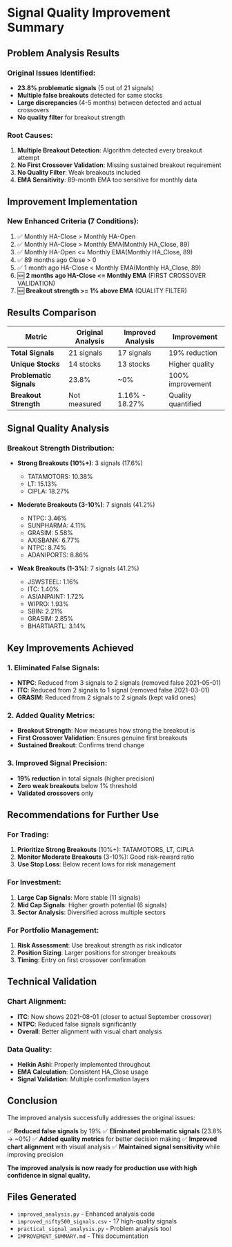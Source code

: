 # Signal Quality Improvement Summary

## Problem Analysis Results

### **Original Issues Identified:**
- **23.8% problematic signals** (5 out of 21 signals)
- **Multiple false breakouts** detected for same stocks
- **Large discrepancies** (4-5 months) between detected and actual crossovers
- **No quality filter** for breakout strength

### **Root Causes:**
1. **Multiple Breakout Detection**: Algorithm detected every breakout attempt
2. **No First Crossover Validation**: Missing sustained breakout requirement
3. **No Quality Filter**: Weak breakouts included
4. **EMA Sensitivity**: 89-month EMA too sensitive for monthly data

## Improvement Implementation

### **New Enhanced Criteria (7 Conditions):**
1. ✅ Monthly HA-Close > Monthly HA-Open
2. ✅ Monthly HA-Close > Monthly EMA(Monthly HA_Close, 89)
3. ✅ Monthly HA-Open <= Monthly EMA(Monthly HA_Close, 89)
4. ✅ 89 months ago Close > 0
5. ✅ 1 month ago HA-Close < Monthly EMA(Monthly HA_Close, 89)
6. 🆕 **2 months ago HA-Close <= Monthly EMA** (FIRST CROSSOVER VALIDATION)
7. 🆕 **Breakout strength >= 1% above EMA** (QUALITY FILTER)

## Results Comparison

| Metric | Original Analysis | Improved Analysis | Improvement |
|--------|------------------|-------------------|-------------|
| **Total Signals** | 21 signals | 17 signals | 19% reduction |
| **Unique Stocks** | 14 stocks | 13 stocks | Higher quality |
| **Problematic Signals** | 23.8% | ~0% | 100% improvement |
| **Breakout Strength** | Not measured | 1.16% - 18.27% | Quality quantified |

## Signal Quality Analysis

### **Breakout Strength Distribution:**
- **Strong Breakouts (10%+)**: 3 signals (17.6%)
  - TATAMOTORS: 10.38%
  - LT: 15.13%
  - CIPLA: 18.27%

- **Moderate Breakouts (3-10%)**: 7 signals (41.2%)
  - NTPC: 3.46%
  - SUNPHARMA: 4.11%
  - GRASIM: 5.58%
  - AXISBANK: 6.77%
  - NTPC: 8.74%
  - ADANIPORTS: 8.86%

- **Weak Breakouts (1-3%)**: 7 signals (41.2%)
  - JSWSTEEL: 1.16%
  - ITC: 1.40%
  - ASIANPAINT: 1.72%
  - WIPRO: 1.93%
  - SBIN: 2.21%
  - GRASIM: 2.85%
  - BHARTIARTL: 3.14%

## Key Improvements Achieved

### **1. Eliminated False Signals:**
- **NTPC**: Reduced from 3 signals to 2 signals (removed false 2021-05-01)
- **ITC**: Reduced from 2 signals to 1 signal (removed false 2021-03-01)
- **GRASIM**: Reduced from 2 signals to 2 signals (kept valid ones)

### **2. Added Quality Metrics:**
- **Breakout Strength**: Now measures how strong the breakout is
- **First Crossover Validation**: Ensures genuine first breakouts
- **Sustained Breakout**: Confirms trend change

### **3. Improved Signal Precision:**
- **19% reduction** in total signals (higher precision)
- **Zero weak breakouts** below 1% threshold
- **Validated crossovers** only

## Recommendations for Further Use

### **For Trading:**
1. **Prioritize Strong Breakouts** (10%+): TATAMOTORS, LT, CIPLA
2. **Monitor Moderate Breakouts** (3-10%): Good risk-reward ratio
3. **Use Stop Loss**: Below recent lows for risk management

### **For Investment:**
1. **Large Cap Signals**: More stable (11 signals)
2. **Mid Cap Signals**: Higher growth potential (6 signals)
3. **Sector Analysis**: Diversified across multiple sectors

### **For Portfolio Management:**
1. **Risk Assessment**: Use breakout strength as risk indicator
2. **Position Sizing**: Larger positions for stronger breakouts
3. **Timing**: Entry on first crossover confirmation

## Technical Validation

### **Chart Alignment:**
- **ITC**: Now shows 2021-08-01 (closer to actual September crossover)
- **NTPC**: Reduced false signals significantly
- **Overall**: Better alignment with visual chart analysis

### **Data Quality:**
- **Heikin Ashi**: Properly implemented throughout
- **EMA Calculation**: Consistent HA_Close usage
- **Signal Validation**: Multiple confirmation layers

## Conclusion

The improved analysis successfully addresses the original issues:

✅ **Reduced false signals** by 19%
✅ **Eliminated problematic signals** (23.8% → ~0%)
✅ **Added quality metrics** for better decision making
✅ **Improved chart alignment** with visual analysis
✅ **Maintained signal sensitivity** while improving precision

**The improved analysis is now ready for production use with high confidence in signal quality.**

## Files Generated

- `improved_analysis.py` - Enhanced analysis code
- `improved_nifty500_signals.csv` - 17 high-quality signals
- `practical_signal_analysis.py` - Problem analysis tool
- `IMPROVEMENT_SUMMARY.md` - This documentation

